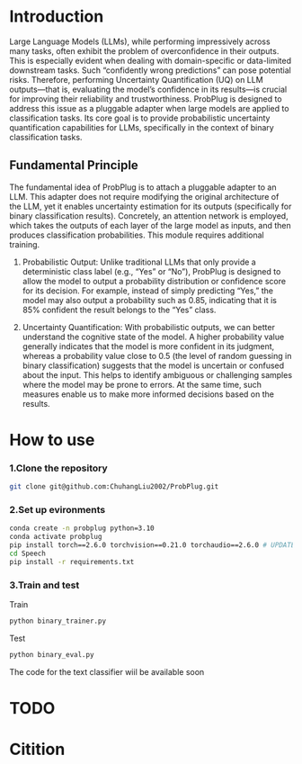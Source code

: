 # Introduction

Large Language Models (LLMs), while performing impressively across many tasks, often exhibit the problem of overconfidence in their outputs. This is especially evident when dealing with domain-specific or data-limited downstream tasks. Such “confidently wrong predictions” can pose potential risks. Therefore, performing Uncertainty Quantification (UQ) on LLM outputs—that is, evaluating the model’s confidence in its results—is crucial for improving their reliability and trustworthiness.
ProbPlug is designed to address this issue as a pluggable adapter when large models are applied to classification tasks. Its core goal is to provide probabilistic uncertainty quantification capabilities for LLMs, specifically in the context of binary classification tasks.


## Fundamental Principle

The fundamental idea of ProbPlug is to attach a pluggable adapter to an LLM. This adapter does not require modifying the original architecture of the LLM, yet it enables uncertainty estimation for its outputs (specifically for binary classification results). Concretely, an attention network is employed, which takes the outputs of each layer of the large model as inputs, and then produces classification probabilities. This module requires additional training.

1. Probabilistic Output: Unlike traditional LLMs that only provide a deterministic class label (e.g., “Yes” or “No”), ProbPlug is designed to allow the model to output a probability distribution or confidence score for its decision. For example, instead of simply predicting “Yes,” the model may also output a probability such as 0.85, indicating that it is 85% confident the result belongs to the “Yes” class.

2. Uncertainty Quantification: With probabilistic outputs, we can better understand the cognitive state of the model. A higher probability value generally indicates that the model is more confident in its judgment, whereas a probability value close to 0.5 (the level of random guessing in binary classification) suggests that the model is uncertain or confused about the input. This helps to identify ambiguous or challenging samples where the model may be prone to errors. At the same time, such measures enable us to make more informed decisions based on the results.


# How to use
### 1.Clone the repository

```bash
git clone git@github.com:ChuhangLiu2002/ProbPlug.git
```

### 2.Set up evironments

```bash
conda create -n probplug python=3.10
conda activate probplug
pip install torch==2.6.0 torchvision==0.21.0 torchaudio==2.6.0 # UPDATE ME!
cd Speech
pip install -r requirements.txt
```

### 3.Train and test

Train

```bash
python binary_trainer.py
```

Test

```bash
python binary_eval.py
```

The code for the text classifier wiil be available soon






























# TODO


# Citition
